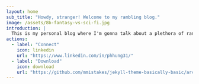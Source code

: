 ```yaml
---
layout: home
sub_title: "Howdy, stranger! Welcome to my rambling blog."
image: /assets/8b-fantasy-vs-sci-fi.jpg
introduction: |
  This is my personal blog where I'm gonna talk about a plethora of random stuffs --- data, coding, travel, book/movie reviews and whatnot. While you may find some ingenious and interesting things laying around, most of the content are **nonsensical ramblings**, so take them with a kilogram of salt(or roughly _2.2 lbs_ for my American non-SI heathens).
actions:
  - label: "Connect"
    icon: linkedin
    url: "https://www.linkedin.com/in/phhung31/"
  - label: "Download"
    icon: download
    url: "https://github.com/mmistakes/jekyll-theme-basically-basic/archive/master.zip"
---
```

